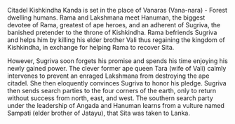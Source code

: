 Citadel Kishkindha Kanda is set in the place of Vanaras (Vana-nara) - Forest dwelling humans. Rama and Lakshmana meet Hanuman, the biggest devotee of Rama, greatest of ape heroes, and an adherent of Sugriva, the banished pretender to the throne of Kishkindha. Rama befriends Sugriva and helps him by killing his elder brother Vali thus regaining the kingdom of Kishkindha, in exchange for helping Rama to recover Sita.

However, Sugriva soon forgets his promise and spends his time enjoying his newly gained power. The clever former ape queen Tara (wife of Vali) calmly intervenes to prevent an enraged Lakshmana from destroying the ape citadel. She then eloquently convinces Sugriva to honor his pledge. Sugriva then sends search parties to the four corners of the earth, only to return without success from north, east, and west. The southern search party under the leadership of Angada and Hanuman learns from a vulture named Sampati (elder brother of Jatayu), that Sita was taken to Lanka.